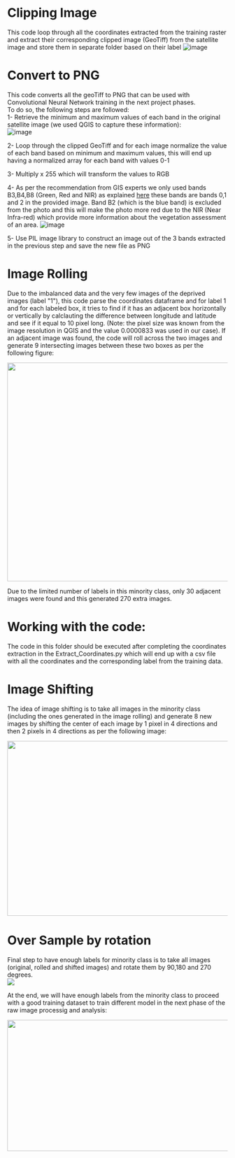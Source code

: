 # Clipping Image  
This code loop through all the coordinates extracted from the training raster and extract their corresponding clipped image (GeoTiff) from the satellite image and store them in separate folder based on their label
![image](https://user-images.githubusercontent.com/34656794/161365206-53dee169-7082-4b97-8d05-9e364293c695.png)

# Convert to PNG
This code converts all the geoTiff to PNG that can be used with Convolutional Neural Network training in the next project phases.  
To do so, the following steps are followed:  
1- Retrieve the minimum and maximum values of each band in the original satellite image (we used QGIS to capture these information):   
![image](https://user-images.githubusercontent.com/34656794/161365482-711ea02c-7143-4023-9254-40d21b5be606.png)

2- Loop through the clipped GeoTiff and for each image normalize the value of each band based on minimum and maximum values, this will end up having a normalized array for each band with values 0-1  

3- Multiply x 255 which will transform the values to RGB  

4- As per the recommendation from GIS experts we only used bands B3,B4,B8 (Green, Red and NIR) as explained [here](https://developers.google.com/earth-engine/datasets/catalog/COPERNICUS_S2_SR#bands) these bands are bands 0,1 and 2 in the provided image. Band B2 (which is the blue band) is excluded from the photo and this will make the photo more red due to the NIR (Near Infra-red) which provide more information about the vegetation assessment of an area.
![image](https://user-images.githubusercontent.com/34656794/161365738-7157c6ff-a7fa-43a3-8556-3f4237ec4e15.png)

5- Use PIL image library to construct an image out of the 3 bands extracted in the previous step and save the new file as PNG  


# Image Rolling
Due to the imbalanced data and the very few images of the deprived images (label "1"), this code parse the coordinates dataframe and for label 1 and for each labeled box, it tries to find if it has an adjacent box horizontally or vertically by calclauting the difference between longitude and latitude and see if it equal to 10 pixel long. (Note: the pixel size was known from the image resolution in QGIS and the value 0.0000833 was used in our case). If an adjacent image was found, the code will roll across the two images and generate 9 intersecting images between these two boxes as per the following figure:  

<img src="https://user-images.githubusercontent.com/34656794/161366001-03d28f36-a579-44a7-a012-78cbf4f1491a.png" data-canonical-src="https://user-images.githubusercontent.com/34656794/161366001-03d28f36-a579-44a7-a012-78cbf4f1491a.png" width="800" height="500"/>

Due to the limited number of labels in this minority class, only 30 adjacent images were found and this generated 270 extra images.

# Working with the code:

The code in this folder should be executed after completing the coordinates extraction in the Extract_Coordinates.py which will end up with a csv file with all the coordinates and the corresponding label from the training data.
# Image Shifting
The idea of image shifting is to take all images in the minority class (including the ones generated in the image rolling) and generate 8 new images by shifting the center of each image by 1 pixel in 4 directions and then 2 pixels in 4 directions as per the following image:  
  

 
<img src="https://user-images.githubusercontent.com/34656794/161366476-77da4e1f-42b4-4e3c-ae00-630da4373f08.png" data-canonical-src="https://user-images.githubusercontent.com/34656794/161366476-77da4e1f-42b4-4e3c-ae00-630da4373f08.png" width="800" height="400" />

# Over Sample by rotation
Final step to have enough labels for minority class is to take all images (original, rolled and shifted images) and rotate them by 90,180 and 270 degrees.  
<img src="https://user-images.githubusercontent.com/34656794/161366147-20782f9c-7827-4564-90c2-d17b48d9a975.png" data-canonical-src="https://user-images.githubusercontent.com/34656794/161366147-20782f9c-7827-4564-90c2-d17b48d9a975.png"/>


  
 
At the end, we will have enough labels from the minority class to proceed with a good training dataset to train different model in the next phase of the raw image processig and analysis:  
  
<img src="https://user-images.githubusercontent.com/34656794/161366201-598b737f-8354-4d0b-95e6-897b252ce808.png" data-canonical-src="https://user-images.githubusercontent.com/34656794/161366201-598b737f-8354-4d0b-95e6-897b252ce808.png" width="750" height="300" />





